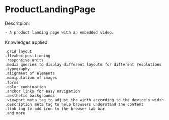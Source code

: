 # ProductLandingPage

Descritpion:


    - A product landing page with an embedded video.

Knowledges applied:

    .grid layout
    .flexbox positioning
    .responsive units
    .media queries to display different layouts for different resolutions
    .typography
    .alignment of elements
    .manipulation of images
    .forms
    .color combination
    .anchor links for easy navigation
    .aesthetic backgrounds
    .viewport meta tag to adjust the width according to the device's width
    .description meta tag to help browsers understand the content
    .link tag to add icon to the browser tab bar
    .and more  
